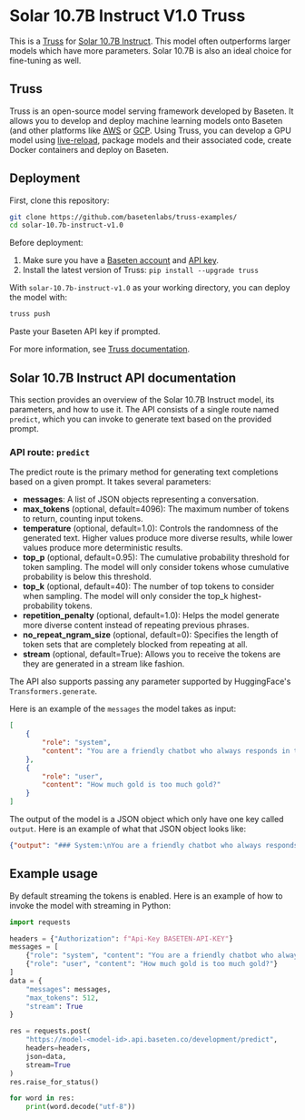 # Solar 10.7B Instruct V1.0 Truss

This is a [Truss](https://truss.baseten.co/) for [Solar 10.7B Instruct](https://huggingface.co/upstage/SOLAR-10.7B-Instruct-v1.0). This model often outperforms larger models which have more parameters. Solar 10.7B is also an ideal choice for fine-tuning as well.

## Truss
Truss is an open-source model serving framework developed by Baseten. It allows you to develop and deploy machine learning models onto Baseten (and other platforms like [AWS](https://truss.baseten.co/deploy/aws) or [GCP](https://truss.baseten.co/deploy/gcp). Using Truss, you can develop a GPU model using [live-reload](https://baseten.co/blog/technical-deep-dive-truss-live-reload), package models and their associated code, create Docker containers and deploy on Baseten.


## Deployment

First, clone this repository:

```sh
git clone https://github.com/basetenlabs/truss-examples/
cd solar-10.7b-instruct-v1.0
```

Before deployment:

1. Make sure you have a [Baseten account](https://app.baseten.co/signup) and [API key](https://app.baseten.co/settings/account/api_keys).
2. Install the latest version of Truss: `pip install --upgrade truss`

With `solar-10.7b-instruct-v1.0` as your working directory, you can deploy the model with:

```sh
truss push
```

Paste your Baseten API key if prompted.

For more information, see [Truss documentation](https://truss.baseten.co).


## Solar 10.7B Instruct API documentation

This section provides an overview of the Solar 10.7B Instruct model, its parameters, and how to use it. The API consists of a single route named  `predict`, which you can invoke to generate text based on the provided prompt.

### API route: `predict`

The predict route is the primary method for generating text completions based on a given prompt. It takes several parameters:

- __messages__: A list of JSON objects representing a conversation.
- __max_tokens__ (optional, default=4096): The maximum number of tokens to return, counting input tokens.
- __temperature__ (optional, default=1.0): Controls the randomness of the generated text. Higher values produce more diverse results, while lower values produce more deterministic results.
- __top_p__ (optional, default=0.95): The cumulative probability threshold for token sampling. The model will only consider tokens whose cumulative probability is below this threshold.
- __top_k__ (optional, default=40): The number of top tokens to consider when sampling. The model will only consider the top_k highest-probability tokens.
- __repetition_penalty__ (optional, default=1.0): Helps the model generate more diverse content instead of repeating previous phrases.
- __no_repeat_ngram_size__ (optional, default=0): Specifies the length of token sets that are completely blocked from repeating at all.
- __stream__ (optional, default=True): Allows you to receive the tokens are they are generated in a stream like fashion.

The API also supports passing any parameter supported by HuggingFace's `Transformers.generate`.

Here is an example of the `messages` the model takes as input:
```json
[
    {
        "role": "system",
        "content": "You are a friendly chatbot who always responds in the style of a pirate",
    },
    {
        "role": "user",
        "content": "How much gold is too much gold?"
    }
]
```

The output of the model is a JSON object which only have one key called `output`. Here is an example of what that JSON object looks like:
```json
{"output": "### System:\nYou are a friendly chatbot who always responds in the style of a pirate\n\n### User:\nHow much gold is too much gold?\n\n### Assistant:\nAh, me hearty friend, that be a matter of perspective, as they say. Some say a thousand pieces be plenty to ensure a comfortable life for an honest sailor, while others crave an entire treasure grotto of sparklin' gold. It all depends on yer needs, desires, and the amount ye can safely stow away without attractin..."}
```

## Example usage

By default streaming the tokens is enabled. Here is an example of how to invoke the model with streaming in Python:
```python
import requests

headers = {"Authorization": f"Api-Key BASETEN-API-KEY"}
messages = [
    {"role": "system", "content": "You are a friendly chatbot who always responds in the style of a pirate"},
    {"role": "user", "content": "How much gold is too much gold?"}
]
data = {
    "messages": messages,
    "max_tokens": 512,
    "stream": True
}

res = requests.post(
    "https://model-<model-id>.api.baseten.co/development/predict",
    headers=headers,
    json=data,
    stream=True
)
res.raise_for_status()

for word in res:
    print(word.decode("utf-8"))
```
